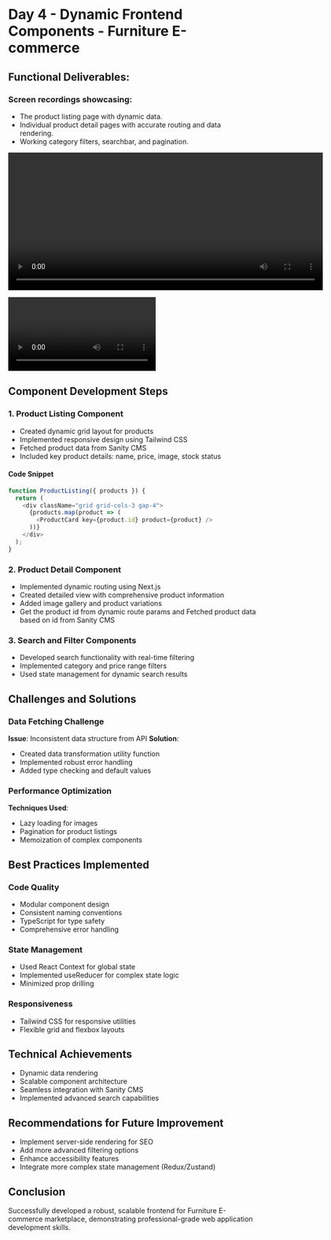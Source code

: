 # Day 4 - Dynamic Frontend Components - Furniture E-commerce
## Functional Deliverables:
### Screen recordings showcasing:
- The product listing page with dynamic data.
- Individual product detail pages with accurate routing and data rendering. 
- Working category filters, searchbar, and pagination.

<video width="640" height="280" controls>
  <source src="./asserts/day4.mp4" type="video/mp4">
  Your browser does not support the video tag.
</video>

![Day4 video](./asserts/day4.mp4)

## Component Development Steps

### 1. Product Listing Component
- Created dynamic grid layout for products
- Implemented responsive design using Tailwind CSS
- Fetched product data from Sanity CMS
- Included key product details: name, price, image, stock status

#### Code Snippet
```javascript
function ProductListing({ products }) {
  return (
    <div className="grid grid-cols-3 gap-4">
      {products.map(product => (
        <ProductCard key={product.id} product={product} />
      ))}
    </div>
  );
}
```

### 2. Product Detail Component
- Implemented dynamic routing using Next.js
- Created detailed view with comprehensive product information
- Added image gallery and product variations
- Get the product id from dynamic route params and  Fetched product data based on id from Sanity CMS

### 3. Search and Filter Components
- Developed search functionality with real-time filtering
- Implemented category and price range filters
- Used state management for dynamic search results

## Challenges and Solutions

### Data Fetching Challenge
**Issue**: Inconsistent data structure from API
**Solution**: 
- Created data transformation utility function
- Implemented robust error handling
- Added type checking and default values

### Performance Optimization
**Techniques Used**:
- Lazy loading for images
- Pagination for product listings
- Memoization of complex components

## Best Practices Implemented

### Code Quality
- Modular component design
- Consistent naming conventions
- TypeScript for type safety
- Comprehensive error handling

### State Management
- Used React Context for global state
- Implemented useReducer for complex state logic
- Minimized prop drilling

### Responsiveness
- Tailwind CSS for responsive utilities
- Flexible grid and flexbox layouts

## Technical Achievements
- Dynamic data rendering
- Scalable component architecture
- Seamless integration with Sanity CMS
- Implemented advanced search capabilities

## Recommendations for Future Improvement
- Implement server-side rendering for SEO
- Add more advanced filtering options
- Enhance accessibility features
- Integrate more complex state management (Redux/Zustand)

## Conclusion
Successfully developed a robust, scalable frontend for Furniture E-commerce marketplace, demonstrating professional-grade web application development skills.